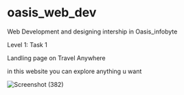 # oasis_web_dev
Web Development and designing intership in Oasis_infobyte


Level 1: Task 1

Landling page on Travel Anywhere

in this website you can explore anything u want

![Screenshot (382)](https://user-images.githubusercontent.com/83698103/175798926-5f2b8426-dac2-4d35-9831-5f990036cad6.png)
